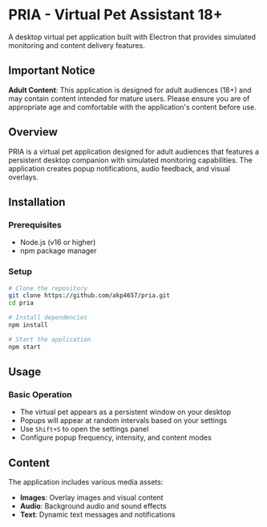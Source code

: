 # PRIA - Virtual Pet Assistant 18+

A desktop virtual pet application built with Electron that provides simulated monitoring and content delivery features.

## Important Notice

**Adult Content**: This application is designed for adult audiences (18+) and may contain content intended for mature users. Please ensure you are of appropriate age and comfortable with the application's content before use.

## Overview

PRIA is a virtual pet application designed for adult audiences that features a persistent desktop companion with simulated monitoring capabilities. The application creates popup notifications, audio feedback, and visual overlays.


## Installation

### Prerequisites
- Node.js (v16 or higher)
- npm package manager

### Setup
```bash
# Clone the repository
git clone https://github.com/akp4657/pria.git
cd pria

# Install dependencies
npm install

# Start the application
npm start
```

## Usage

### Basic Operation
- The virtual pet appears as a persistent window on your desktop
- Popups will appear at random intervals based on your settings
- Use `Shift+S` to open the settings panel
- Configure popup frequency, intensity, and content modes

## Content

The application includes various media assets:
- **Images**: Overlay images and visual content
- **Audio**: Background audio and sound effects
- **Text**: Dynamic text messages and notifications

